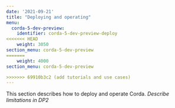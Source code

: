 ```yaml
---
date: '2021-09-21'
title: "Deploying and operating"
menu:
  corda-5-dev-preview:
    identifier: corda-5-dev-preview-deploy
<<<<<<< HEAD
    weight: 3050
section_menu: corda-5-dev-preview
=======
    weight: 4000
section_menu: corda-5-dev-preview

>>>>>>> 69910b3c2 (add tutorials and use cases)
---
```

This section describes how to deploy and operate Corda.
*Describe limitations in DP2*
